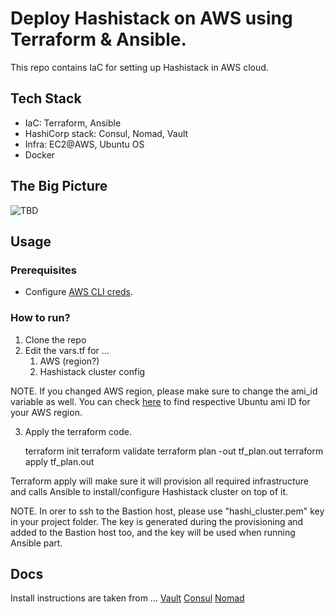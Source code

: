 # Deploy Hashistack on AWS using Terraform & Ansible.
This repo contains IaC for setting up Hashistack in AWS cloud.
## Tech Stack
- IaC: Terraform, Ansible
- HashiCorp stack: Consul, Nomad, Vault
- Infra: EC2@AWS, Ubuntu OS
- Docker

## The Big Picture
![TBD](./pic.png)

## Usage
### Prerequisites
* Configure [AWS CLI creds](https://docs.aws.amazon.com/cli/latest/userguide/cli-configure-quickstart.html).

### How to run?
1. Clone the repo
2. Edit the vars.tf for ...
   1. AWS (region?)
   2. Hashistack cluster config

NOTE. If you changed AWS region, please make sure to change the ami_id variable as well. You can check [here](https://cloud-images.ubuntu.com/locator/ec2/) to find respective Ubuntu ami ID for your AWS region.

3. Apply the terraform code.

    terraform init
    terraform validate
    terraform plan -out tf_plan.out
    terraform apply tf_plan.out

Terraform apply will make sure it will provision all required infrastructure and calls Ansible to install/configure Hashistack cluster on top of it.

NOTE. In orer to ssh to the Bastion host, please use "hashi_cluster.pem" key in your project folder. The key is generated during the provisioning and added to the Bastion host too, and the key will be used when running Ansible part.

## Docs
Install instructions are taken from ...
[Vault](https://developer.hashicorp.com/vault/docs/install)
[Consul](https://developer.hashicorp.com/consul/downloads)
[Nomad](https://developer.hashicorp.com/nomad/docs/install)
